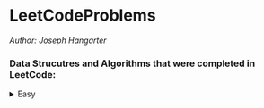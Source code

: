# LeetCodeProblems

*Author: Joseph Hangarter*

### Data Strucutres and Algorithms that were completed in LeetCode:

<details>
<summary>Easy</summary>

* [Find Numbers with Even Number of Digits](https://github.com/JCode1986/LeetCodeProblems/tree/master/Easy/EvenNumberOfDigits/NumberWithEvenNumberOfDigits)
* [Running Sum of 1d Array](https://github.com/JCode1986/LeetCodeProblems/tree/master/Easy/RunningSum/RunningSumArray)

</details>
